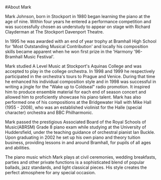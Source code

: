 #About Mark

Mark Johnson, born in Stockport in 1980 began learning the piano at the age of nine. Within four 
years he entered a performance competition and was successfully chosen as understudy to appear 
on stage with Richard Clayderman at The Stockport Davenport Theatre.

In 1995 he was awarded with an end of year trophy at Bramhall High School for 'Most Outstanding Musical 
Contribution' and locally his composition skills became apparent when he won first prize in the 
'Harmony '96-Bramhall Music Festival'.

Mark studied A Level Music at Stockport's Aquinas College and was accepted to play in the college 
orchestra. In 1998 and 1999 he respectively participated in the orchestra's tours to Prague and 
Venice. During that time he enhanced his individual composition style and in 1998 was successful 
in writing a jingle for the "Wake up to Coldseal" radio promotion. It inspired him to produce 
ensemble material for each end of season concert and allowed him to proficiently showcase his 
piano talent. Mark has also performed one of his compositions at the Bridgewater Hall with Mike 
Hall (1955 - 2008), who was an established violinist for the Halle (special character) orchestra 
and BBC Philharmonic.

Mark passed the prestigious Associated Board of the Royal Schools of Music(ABRSM) Grade 8 
piano exam while studying at the University of Huddersfield, under the teaching guidance 
of orchestral pianist Ian Buckle. Upon graduating in 2002 he set up his own piano and theory 
tuition business, providing lessons in and around Bramhall, for pupils of all ages and abilities.

The piano music which Mark plays at civil ceremonies, wedding breakfasts, parties and other 
private functions is a sophisticated blend of popular ballads, jazz standards, and light 
classical pieces. His style creates the perfect atmosphere for any special occasion.
